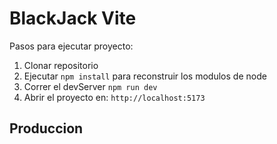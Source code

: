 # BlackJack Vite 

Pasos para ejecutar proyecto:

1. Clonar repositorio
2. Ejecutar ```npm install``` para reconstruir los modulos de node
3. Correr el devServer ```npm run dev``` 
4. Abrir el proyecto en: ```http://localhost:5173```

## Produccion 



